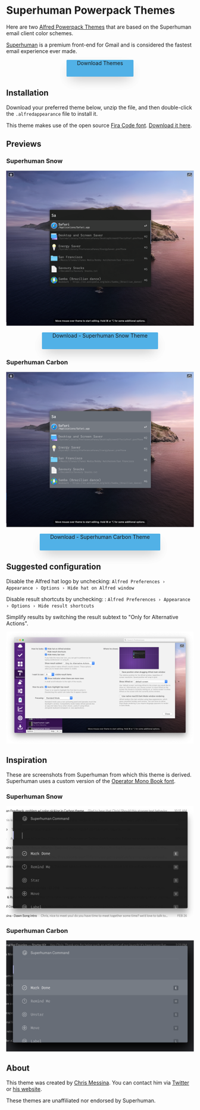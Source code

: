 <style>
  .button {
    -webkit-user-select: none;
  	-moz-user-select: none;
  	-ms-user-select: none;
  	user-select: none;
  	display: inline-block;
  	height: calc(7 * 6px + 3px);
  	margin: 1px 0 2px;
  	padding: 0 28px;
  	text-align: center;
  	background: #51b1e7;
  	box-shadow: 0 14px 34px -10px rgba(0,0,0,.15), 0 14px 34px -10px rgba(0,0,0,.15);
  	transition: .5s;
    border-radius: 2px;
  	text-decoration: none;
  	cursor: pointer;
  	white-space: nowrap;
  	outline: 0;
  }
  .button:hover {
  	box-shadow: 0 14px 40px -10px rgba(0,0,0,.35), 0 14px 40px -10px rgba(0,0,0,.35);
  }
</style>

# Superhuman Powerpack Themes

Here are two [Alfred Powerpack Themes](https://www.alfredapp.com/help/appearance/) that are based on the Superhuman email client color schemes.

[Superhuman](https://superhuman.com/) is a premium front-end for Gmail and is considered the fastest email experience ever made.

<p align="center">
  <a href="https://github.com/chrismessina/alfred-app/raw/master/themes/superhuman/Superhuman%20Themes%20for%20Alfred.zip" class="button">
    Download Themes
  </a>
</p>

## Installation

Download your preferred theme below, unzip the file, and then double-click the `.alfredappearance` file to install it.

This theme makes use of the open source [Fira Code font](https://github.com/tonsky/FiraCode/). [Download it here](https://github.com/tonsky/FiraCode/releases).


## Previews

### Superhuman Snow

<a href="https://github.com/chrismessina/alfred-app/raw/master/themes/superhuman/Superhuman%20Snow.zip">
  <img src="../assets/images/superhuman-snow.png" alt="Superhuman Snow - Alfred Theme Preview">
</a>

<p align="center">
  <a href="https://github.com/chrismessina/alfred-app/raw/master/themes/superhuman/Superhuman%20Snow.zip" class="button">
    Download - Superhuman Snow Theme
  </a>
</p>

### Superhuman Carbon

<a href="https://github.com/chrismessina/alfred-app/raw/master/themes/superhuman/Superhuman%20Carbon.zip">
  <img src="../assets/images/superhuman-carbon.png" alt="Superhuman Carbon - Alfred Theme Preview">
</a>

<p align="center">
  <a href="https://github.com/chrismessina/alfred-app/raw/master/themes/superhuman/Superhuman%20Carbon.zip" class="button">
    Download - Superhuman Carbon Theme
  </a>
</p>


## Suggested configuration

Disable the Alfred hat logo by unchecking: `Alfred Preferences › Appearance › Options › Hide hat on Alfred window`

Disable result shortcuts by unchecking: : `Alfred Preferences › Appearance › Options › Hide result shortcuts`

Simplify results by switching the result subtext to "Only for Alternative Actions".

[![Alfred Appearance Options](../assets/images/alfred-appearance-options.png)](../assets/images/alfred-appearance-options.png)


## Inspiration

These are screenshots from Superhuman from which this theme is derived. Superhuman uses a custom
version of the [Operator Mono Book font](https://www.typography.com/fonts/operator/styles/operatormono).

### Superhuman Snow

[![Superhuman Snow Source](../assets/images/superhuman-snow-source.png)](../assets/images/superhuman-snow-source.png)


### Superhuman Carbon

[![Superhuman Snow Source](../assets/images/superhuman-carbon-source.png)](../assets/images/superhuman-carbon-source.png)

## About

This theme was created by [Chris Messina](https://chrismessina.me). You can contact him via [Twitter](https://twitter.com/@chrismessina) or [his website](https://chrismessina.me/contact).

These themes are unaffiliated nor endorsed by Superhuman.
